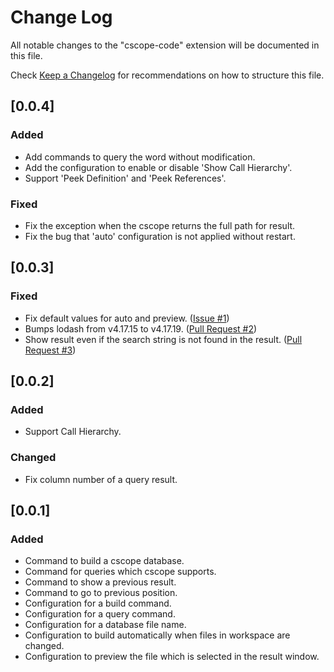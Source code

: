# Change Log

All notable changes to the "cscope-code" extension will be documented in this file.

Check [Keep a Changelog](http://keepachangelog.com/) for recommendations on how to structure this file.

## [0.0.4]
### Added
- Add commands to query the word without modification.
- Add the configuration to enable or disable 'Show Call Hierarchy'.
- Support 'Peek Definition' and 'Peek References'.

### Fixed
- Fix the exception when the cscope returns the full path for result.
- Fix the bug that 'auto' configuration is not applied without restart.

## [0.0.3]
### Fixed
- Fix default values for auto and preview. ([Issue #1](https://github.com/SeungukShin/cscope-code/issues/1))
- Bumps lodash from v4.17.15 to v4.17.19. ([Pull Request #2](https://github.com/SeungukShin/cscope-code/pull/2))
- Show result even if the search string is not found in the result. ([Pull Request #3](https://github.com/SeungukShin/cscope-code/pull/3))

## [0.0.2]
### Added
- Support Call Hierarchy.

### Changed
- Fix column number of a query result.

## [0.0.1]
### Added
- Command to build a cscope database.
- Command for queries which cscope supports.
- Command to show a previous result.
- Command to go to previous position.
- Configuration for a build command.
- Configuration for a query command.
- Configuration for a database file name.
- Configuration to build automatically when files in workspace are changed.
- Configuration to preview the file which is selected in the result window.
